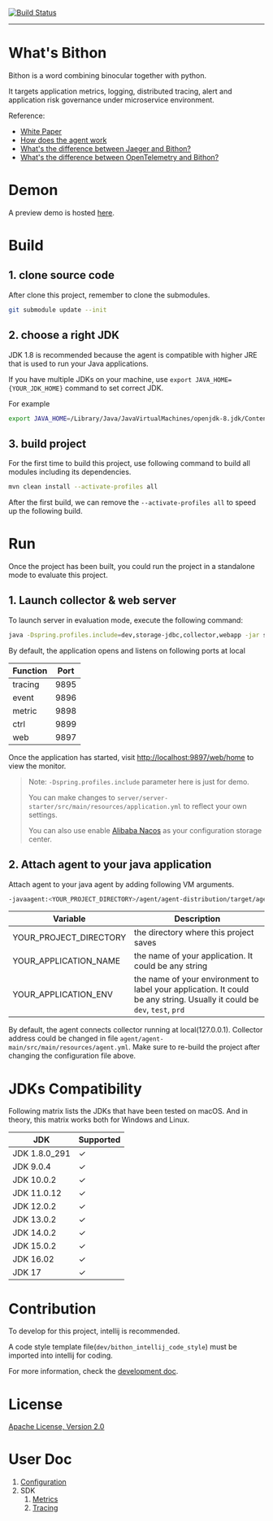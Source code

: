 [![Build Status](https://app.travis-ci.com/FrankChen021/bithon.svg?branch=master)](https://app.travis-ci.com/github/FrankChen021/bithon)

---

# What's Bithon

Bithon is a word combining binocular together with python.

It targets application metrics, logging, distributed tracing, alert and application risk governance under microservice environment.

Reference:

- [White Paper](doc/misc/white-paper.md)
- [How does the agent work](doc/misc/rationale/index.md)
- [What's the difference between Jaeger and Bithon?](doc/misc/comparison/jaeger/index.md) 
- [What's the difference between OpenTelemetry and Bithon?](doc/misc/comparison/opentelemetry/index.md)

# Demon

A preview demo is hosted [here](https://www.bithon.org:9897/web/home).

# Build

## 1. clone source code

After clone this project, remember to clone the submodules.

```bash
git submodule update --init
```

## 2. choose a right JDK

JDK 1.8 is recommended because the agent is compatible with higher JRE that is used to run your Java applications.

If you have multiple JDKs on your machine, use `export JAVA_HOME={YOUR_JDK_HOME}` command to set correct JDK.

For example

```bash
export JAVA_HOME=/Library/Java/JavaVirtualMachines/openjdk-8.jdk/Contents/Home
```

## 3. build project

For the first time to build this project, use following command to build all modules including its dependencies. 

```bash
mvn clean install --activate-profiles all
```

After the first build, we can remove the `--activate-profiles all` to speed up the following build.

# Run

Once the project has been built, you could run the project in a standalone mode to evaluate this project.

## 1. Launch collector & web server

To launch server in evaluation mode, execute the following command:

```bash
java -Dspring.profiles.include=dev,storage-jdbc,collector,webapp -jar server/server-starter/target/bithon-server-starter.jar
```

By default, the application opens and listens on following ports at local

| Function | Port |
|----------|------|
| tracing  | 9895 |
| event    | 9896 |
| metric   | 9898 |
| ctrl     | 9899 |
| web      | 9897 |

Once the application has started, visit [http://localhost:9897/web/home](http://localhost:9897/web/home) to view the monitor.

> Note:
> `-Dspring.profiles.include` parameter here is just for demo.
> 
> You can make changes to `server/server-starter/src/main/resources/application.yml` to reflect your own settings.
> 
> You can also use enable [Alibaba Nacos](doc/configuration/configuration-nacos.md) as your configuration storage center.

## 2. Attach agent to your java application

Attach agent to your java agent by adding following VM arguments.

```bash
-javaagent:<YOUR_PROJECT_DIRECTORY>/agent/agent-distribution/target/agent-distribution/agent-main.jar -Dbithon.application.name=<YOUR_APPLICATION_NAME> -Dbithon.application.env=<YOUR_APPLICATION_ENV>
```

| Variable               | Description                                                                                                              |
|------------------------|--------------------------------------------------------------------------------------------------------------------------|
| YOUR_PROJECT_DIRECTORY | the directory where this project saves                                                                                   |
| YOUR_APPLICATION_NAME  | the name of your application. It could be any string                                                                     |
| YOUR_APPLICATION_ENV   | the name of your environment to label your application. It could be any string. Usually it could be `dev`, `test`, `prd` |

By default, the agent connects collector running at local(127.0.0.1). 
Collector address could be changed in file `agent/agent-main/src/main/resources/agent.yml`.
Make sure to re-build the project after changing the configuration file above.

# JDKs Compatibility

Following matrix lists the JDKs that have been tested on macOS. And in theory, this matrix works both for Windows and Linux.

| JDK           | Supported | 
|---------------|-----------|
| JDK 1.8.0_291 | &check;   |
| JDK 9.0.4     | &check;   |
| JDK 10.0.2    | &check;   |
| JDK 11.0.12   | &check;   |
| JDK 12.0.2    | &check;   |
| JDK 13.0.2    | &check;   |
| JDK 14.0.2    | &check;   |
| JDK 15.0.2    | &check;   |
| JDK 16.02     | &check;   |
| JDK 17        | &check;   |

# Contribution

To develop for this project, intellij is recommended. 

A code style template file(`dev/bithon_intellij_code_style`) must be imported into intellij for coding.

For more information, check the [development doc](doc/dev/development.md).

# License

[Apache License, Version 2.0](http://www.apache.org/licenses/LICENSE-2.0)

# User Doc
1. [Configuration](doc/configuration/configuration.md)
2. SDK
   1. [Metrics](doc/sdk/metrics.md)
   2. [Tracing](doc/sdk/tracing.md)

